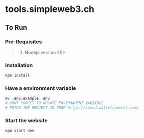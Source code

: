# tools.simpleweb3.ch

## To Run 

### Pre-Requisites
> 1. Nodejs version 20+

### Installation

```bash
npm install
```

### Have a environment variable 
```bash
mv .env.example .env
# DONT FORGET TO UPDATE ENVIRONMENT VARIABLE 
# FETCH THE PROJECT ID FROM https://cloud.walletconnect.com/
```

### Start the website

```bash
npm start dev
```

